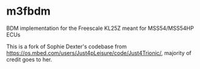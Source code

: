 # m3fbdm
BDM implementation for the Freescale KL25Z meant for MSS54/MSS54HP ECUs

This is a fork of Sophie Dexter's codebase from https://os.mbed.com/users/Just4pLeisure/code/Just4Trionic/, majority of credit goes to her.
